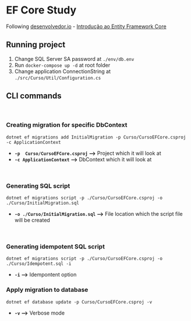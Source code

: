 # EF Core Study

Following [desenvolvedor.io][link-dev-io] - [Introdução ao Entity Framework Core][link-ef-course]

## Running project
1. Change SQL Server SA password at `./env/db.env`
2. Run `docker-compose up -d` at root folder
3. Change application ConnectionString at `./src/Curso/Util/Configuration.cs`

## CLI commands
<br>

### Creating migration for specific DbContext
```
dotnet ef migrations add InitialMigration -p Curso/CursoEFCore.csproj -c ApplicationContext
```
* **`-p  Curso/CursoEFCore.csproj` -->** Project which it will look at
* **`-c ApplicationContext` -->** DbContext which it will look at
<br>

### Generating SQL script
```
dotnet ef migrations script -p ./Curso/CursoEFCore.csproj -o ./Curso/InitialMigration.sql
```
* **`-o ./Curso/InitialMigration.sql` -->** File location which the script file will be created
<br>

### Generating idempotent SQL script
```
dotnet ef migrations script -p ./Curso/CursoEFCore.csproj -o ./Curso/Idempotent.sql -i
```
* **`-i` -->** Idempontent option

### Apply migration to database
```
dotnet ef database update -p Curso/CursoEFCore.csproj -v
```
* **`-v` -->** Verbose mode

<!-- Links -->
[link-dev-io]:<https://desenvolvedor.io/inicio> "Site desenvolvedor.io"
[link-ef-course]:<https://desenvolvedor.io/curso-online-introducao-entity-framework-core> "See course info"
